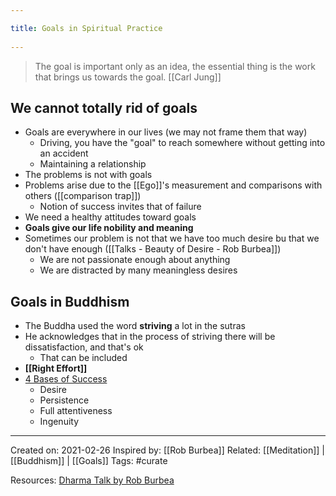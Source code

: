 ```yaml
---
title: Goals in Spiritual Practice 
---
```

> The goal is important only as an idea, the essential thing is the work that brings us towards the goal. [[Carl Jung]]

## We cannot totally rid of goals
- Goals are everywhere in our lives (we may not frame them that way)
	- Driving, you have the "goal" to reach somewhere without getting into an accident
	- Maintaining a relationship
- The problems is not with goals
- Problems arise due to the [[Ego]]'s measurement and comparisons with others ([[comparison trap]])
	- Notion of success invites that of failure
- We need a healthy attitudes toward goals
- **Goals give our life nobility and meaning**
- Sometimes our problem is not that we have too much desire bu that we don't have enough ([[Talks - Beauty of Desire - Rob Burbea]])
    - We are not passionate enough about anything
    - We are distracted by many meaningless desires

## Goals in Buddhism
- The Buddha used the word **striving** a lot in the sutras
- He acknowledges that in the process of striving there will be dissatisfaction, and that's ok
	- That can be included
- **[[Right Effort]]**
- [4 Bases of Success](https://www.imsb.org/wp-content/uploads/2014/09/FourBasesOfSuccess.pdf)
	- Desire
	- Persistence
	- Full attentiveness
	- Ingenuity

-------------------
Created on: 2021-02-26
Inspired by: [[Rob Burbea]]
Related: [[Meditation]] | [[Buddhism]] | [[Goals]]
Tags: #curate 

Resources: [Dharma Talk by Rob Burbea](https://www.dharmaseed.org/talks/audio_player/210/11516.html)
